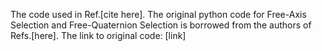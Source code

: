 The code used in Ref.[cite here]. The original python code for Free-Axis Selection and Free-Quaternion Selection is borrowed from the authors of Refs.[here]. The link to original code: [link]
